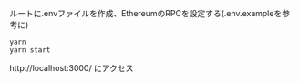ルートに.envファイルを作成、EthereumのRPCを設定する(.env.exampleを参考に)
```
yarn
yarn start
```
http://localhost:3000/
にアクセス
